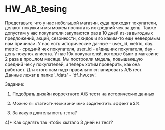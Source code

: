 # HW_AB_tesing


Представьте, что у нас небольшой магазин, куда приходят покупатели, делают покупки и мы можем посчитать их средний чек за день. Также допустим у нас покупатели закупаются раз в 10 дней из-за выгодных предложений, акций, сезонности, скидок и по каким-то еще неведомым нам причинам. У нас есть исторические данные - user_id, metric, day. metric - cредний чек покупателя, user_id - айдишник покупателя, day - день покупок клиента. У нас 10к покупателей, которые были в магазине 2 раза в прошлом месяце. Мы построили модель, повышающую средний чек у покупателей, и теперь хотим проверить, как она работает. Для этого нам надо правильно спланировать А/Б тест.
Данные лежат в папке './data'  - 'df_hw.csv'.

Задание:

1) Подобрать дизайн корректного А/Б теста на исторических данных

2) Можно ли статистически значимо задетектить эффект в 2% 

3) За какую длительность теста?

4)* Как сделать так чтобы хватало 3 дней на тест?
